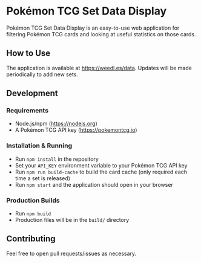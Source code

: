 # Pokémon TCG Set Data Display
Pokémon TCG Set Data Display is an easy-to-use web application for filtering Pokémon TCG cards and looking at useful statistics on those cards.

## How to Use
The application is available at https://weedl.es/data. Updates will be made periodically to add new sets.

## Development
### Requirements
- Node.js/npm (https://nodejs.org)
- A Pokémon TCG API key (https://pokemontcg.io)
### Installation & Running
- Run `npm install` in the repository
- Set your `API_KEY` environment variable to your Pokémon TCG API key
- Run `npm run build-cache` to build the card cache (only required each time a set is released)
- Run `npm start` and the application should open in your browser
### Production Builds
- Run `npm build`
- Production files will be in the `build/` directory
## Contributing
Feel free to open pull requests/issues as necessary.

